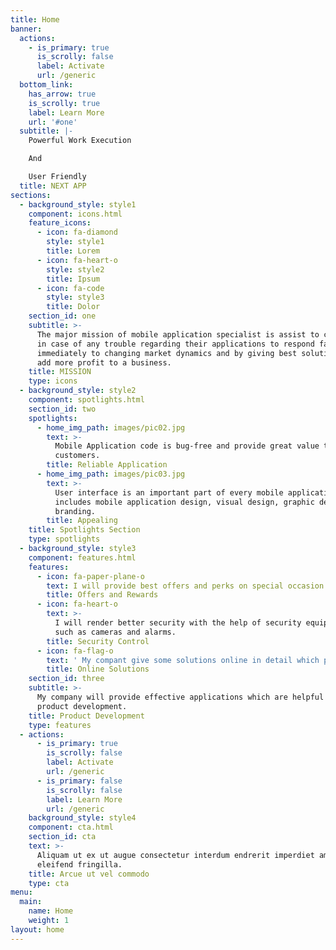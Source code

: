 ```yaml
---
title: Home
banner:
  actions:
    - is_primary: true
      is_scrolly: false
      label: Activate
      url: /generic
  bottom_link:
    has_arrow: true
    is_scrolly: true
    label: Learn More
    url: '#one'
  subtitle: |-
    Powerful Work Execution

    And

    User Friendly
  title: NEXT APP
sections:
  - background_style: style1
    component: icons.html
    feature_icons:
      - icon: fa-diamond
        style: style1
        title: Lorem
      - icon: fa-heart-o
        style: style2
        title: Ipsum
      - icon: fa-code
        style: style3
        title: Dolor
    section_id: one
    subtitle: >-
      The major mission of mobile application specialist is assist to customers
      in case of any trouble regarding their applications to respond faster and
      immediately to changing market dynamics and by giving best solution that
      add more profit to a business.
    title: MISSION
    type: icons
  - background_style: style2
    component: spotlights.html
    section_id: two
    spotlights:
      - home_img_path: images/pic02.jpg
        text: >-
          Mobile Application code is bug-free and provide great value to all
          customers.
        title: Reliable Application
      - home_img_path: images/pic03.jpg
        text: >-
          User interface is an important part of every mobile application. It
          includes mobile application design, visual design, graphic design, and
          branding.
        title: Appealing
    title: Spotlights Section
    type: spotlights
  - background_style: style3
    component: features.html
    features:
      - icon: fa-paper-plane-o
        text: I will provide best offers and perks on special occasion.
        title: Offers and Rewards
      - icon: fa-heart-o
        text: >-
          I will render better security with the help of security equipments
          such as cameras and alarms.
        title: Security Control
      - icon: fa-flag-o
        text: ' My compant give some solutions online in detail which provide ease to customers to resolve their app problems.'
        title: Online Solutions
    section_id: three
    subtitle: >-
      My company will provide effective applications which are helpful to
      product development.
    title: Product Development
    type: features
  - actions:
      - is_primary: true
        is_scrolly: false
        label: Activate
        url: /generic
      - is_primary: false
        is_scrolly: false
        label: Learn More
        url: /generic
    background_style: style4
    component: cta.html
    section_id: cta
    text: >-
      Aliquam ut ex ut augue consectetur interdum endrerit imperdiet amet
      eleifend fringilla.
    title: Arcue ut vel commodo
    type: cta
menu:
  main:
    name: Home
    weight: 1
layout: home
---
```


